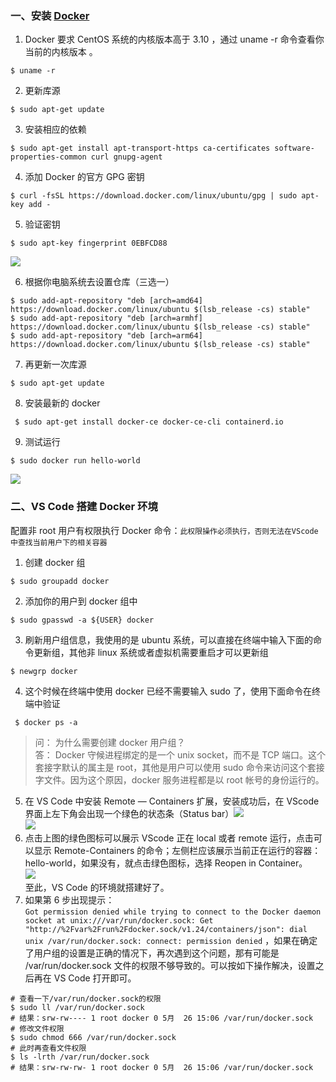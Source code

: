 ### 一、安装 [Docker](https://so.csdn.net/so/search?q=Docker&spm=1001.2101.3001.7020)

1.  Docker 要求 CentOS 系统的内核版本高于 3.10 ，通过 uname -r 命令查看你当前的内核版本 。

```
$ uname -r

```

2.  更新库源

```
$ sudo apt-get update

```

3.  安装相应的依赖

```
$ sudo apt-get install apt-transport-https ca-certificates software-properties-common curl gnupg-agent 

```

4.  添加 Docker 的官方 GPG 密钥

```
$ curl -fsSL https://download.docker.com/linux/ubuntu/gpg | sudo apt-key add -

```

5.  验证密钥

```
$ sudo apt-key fingerprint 0EBFCD88

```

![](https://img-blog.csdnimg.cn/51b8edc276a740cc9b52021a96deb327.png)

6.  根据你电脑系统去设置仓库（三选一）

```
$ sudo add-apt-repository "deb [arch=amd64] https://download.docker.com/linux/ubuntu $(lsb_release -cs) stable"
$ sudo add-apt-repository "deb [arch=armhf] https://download.docker.com/linux/ubuntu $(lsb_release -cs) stable"
$ sudo add-apt-repository "deb [arch=arm64] https://download.docker.com/linux/ubuntu $(lsb_release -cs) stable"

```

7.  再更新一次库源

```
$ sudo apt-get update

```

8.  安装最新的 docker

```
 $ sudo apt-get install docker-ce docker-ce-cli containerd.io

```

9.  测试运行

```
$ sudo docker run hello-world

```

![](https://img-blog.csdnimg.cn/0c5c4042710f42788e83998d44fc8d50.png)

### 二、VS Code 搭建 Docker 环境

配置非 root 用户有权限执行 Docker 命令：`此权限操作必须执行，否则无法在VScode中查找当前用户下的相关容器`

1.  创建 docker 组

```
$ sudo groupadd docker

```

2.  添加你的用户到 docker 组中

```
$ sudo gpasswd -a ${USER} docker

```

3.  刷新用户组信息，我使用的是 ubuntu 系统，可以直接在终端中输入下面的命令更新组，其他非 linux 系统或者虚拟机需要重启才可以更新组

```
$ newgrp docker 

```

4.  这个时候在终端中使用 docker 已经不需要输入 sudo 了，使用下面命令在终端中验证

```
 $ docker ps -a

```

> 问： 为什么需要创建 docker 用户组？  
> 答： Docker 守候进程绑定的是一个 unix socket，而不是 TCP 端口。这个套接字默认的属主是 root，其他是用户可以使用 sudo 命令来访问这个套接字文件。因为这个原因，docker 服务进程都是以 root 帐号的身份运行的。

5.  在 VS Code 中安装 Remote — Containers 扩展，安装成功后，在 VScode 界面上左下角会出现一个绿色的状态条（Status bar）![](https://img-blog.csdnimg.cn/88086c4eb1924e6aac1497327960e5f4.png)  
    ![](https://img-blog.csdnimg.cn/f05e633d585748e6b4044c36b2b15fe5.png)
6.  点击上图的绿色图标可以展示 VScode 正在 local 或者 remote 运行，点击可以显示 Remote-Containers 的命令；左侧栏应该展示当前正在运行的容器：hello-world，如果没有，就点击绿色图标，选择 Reopen in Container。  
    ![](https://img-blog.csdnimg.cn/60670bada5c8402788b194a666ab541c.png)  
    至此，VS Code 的环境就搭建好了。
7.  如果第 6 步出现提示：  
    `Got permission denied while trying to connect to the Docker daemon socket at unix:///var/run/docker.sock: Get "http://%2Fvar%2Frun%2Fdocker.sock/v1.24/containers/json": dial unix /var/run/docker.sock: connect: permission denied` ，如果在确定了用户组的设置是正确的情况下，再次遇到这个问题，那有可能是 /var/run/docker.sock 文件的权限不够导致的。可以按如下操作解决，设置之后再在 VS Code 打开即可。

```
# 查看一下/var/run/docker.sock的权限
$ sudo ll /var/run/docker.sock
# 结果：srw-rw---- 1 root docker 0 5月  26 15:06 /var/run/docker.sock
# 修改文件权限
$ sudo chmod 666 /var/run/docker.sock
# 此时再查看文件权限
$ ls -lrth /var/run/docker.sock
# 结果：srw-rw-rw- 1 root docker 0 5月  26 15:06 /var/run/docker.sock

```